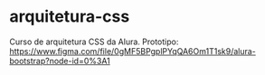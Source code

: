 # arquitetura-css
Curso de arquitetura CSS da Alura. 
Prototipo: https://www.figma.com/file/0gMF5BPgplPYqQA6Om1T1sk9/alura-bootstrap?node-id=0%3A1
